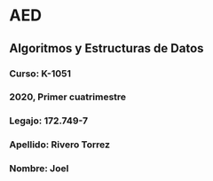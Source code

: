 # AED
## Algoritmos y Estructuras de Datos 
### Curso: K-1051 
### 2020, Primer cuatrimestre
### Legajo: 172.749-7
### Apellido: Rivero Torrez
### Nombre: Joel

